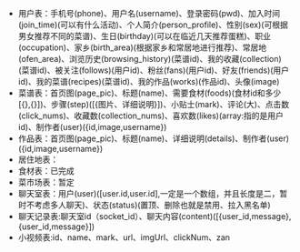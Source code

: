 * 用户表：手机号(phone)、用户名(username)、登录密码(pwd)、加入时间(join_time)(可以有什么活动)、个人简介(person_profile)、性别(sex)(可根据男女推荐不同的菜谱)、生日(birthday)(可以在临近几天推荐蛋糕)、职业(occupation)、家乡(birth_area)(根据家乡和常居地进行推荐)、常居地(ofen_area)、浏览历史(browsing_history)(菜谱id)、我的收藏(collection)(菜谱id)、被关注(follows)(用户id)、粉丝(fans)(用户id)、好友(friends)(用户id)、我的菜谱(recipes)(菜谱id)、我的作品(works)(作品id)、头像(image)
* 菜谱表：首页图(page_pic)、标题(name)、需要食材(foods)(食材id和多少[{},{}])、步骤(step)([{图片、详细说明}])、小贴士(mark)、评论(大)、点击数(click_nums)、收藏数(collection_nums)、喜欢数(likes)(array:指的是用户id)、制作者(user)({id,image,username})
* 作品表：首页图(page_pic)、标题(name)、详细说明(details)、制作者(user)({id,image,username})
* 居住地表：
* 食材表：已完成
* 菜市场表：暂定
* 聊天室表：用户(user)([user.id,user.id],一定是一个数组，并且长度是二，暂时不考虑多人聊天)、状态(status)(置顶、删除也就是禁用、拉入黑名单)
* 聊天记录表:聊天室id（socket_id）、聊天内容(content)([{user_id,message},{user_id,message}])
* 小视频表:id、name、mark、url、imgUrl、clickNum、zan
